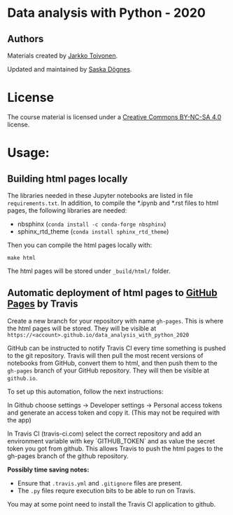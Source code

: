 # Data analysis with Python - 2020

## Authors

Materials created by [Jarkko Toivonen](https://github.com/jttoivon).

Updated and maintained by [Saska Dögnes](https://github.com/saskeli).

# License

The course material is licensed under a [Creative Commons BY-NC-SA 4.0](https://creativecommons.org/licenses/by-nc-sa/4.0/deed) license.

# Usage:

## Building html pages locally

The libraries needed in these Jupyter notebooks are listed in file `requirements.txt`.
In addition, to compile the *.ipynb and *.rst files to html pages, the following libraries are needed:

* nbsphinx (`conda install -c conda-forge nbsphinx`)
* sphinx_rtd_theme (`conda install sphinx_rtd_theme`)

Then you can compile the html pages locally with:

```make html```

The html pages will be stored under `_build/html/` folder.

## Automatic deployment of html pages to [GitHub Pages](http://github.io) by Travis

Create a new branch for your repository with name `gh-pages`.
This is where the html pages will be stored.
They will be visible at `https://<account>.github.io/data_analysis_with_python_2020`

GitHub can be instructed to notify Travis CI every time something is
pushed to the git repository. Travis will then pull the most recent versions
of notebooks from GitHub, convert them to html, and then push them to the
`gh-pages` branch of your GitHub repository. They will then be visible
at `github.io`.

To set up this automation, follow the next instructions:

In Github choose settings -> Developer settings -> Personal access tokens
and generate an access token and copy it. (This may not be required with the app)

In Travis CI (travis-ci.com) select the correct repository and add an environment variable
with key ´GITHUB_TOKEN´ and as value the secret token you got from github.
This allows Travis to push the html pages to the gh-pages branch of the github repository.

**Possibly time saving notes:** 

* Ensure that `.travis.yml` and `.gitignore` files are present. 
* The `.py` files requre execution bits to be able to run on Travis.

You may at some point need to install the Travis CI application to github.

